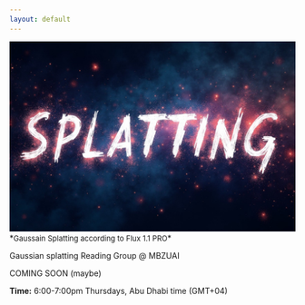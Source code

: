 ```yaml
---
layout: default
---
```


<img src='img/gaussian_splat.jpeg' style='object-fit: cover;'>
*<font size="2" >Gaussain Splatting according to Flux 1.1 PRO</font>*

Gaussian splatting Reading Group @ MBZUAI

COMING SOON (maybe)

<div class="rounded-rectangle">
<span style='font-weight: 700'>Time:</span> 6:00-7:00pm Thursdays, Abu Dhabi time (GMT+04) <br>
</div>

<!-- <br>
## <font color='#fcba03'>#</font> Join us -->

<!-- 
- [Join here](https://join.slack.com/t/neuralfields/shared_invite/zt-2g0gtol8l-PgiDnHmCpWVidYzXypO7_Q), or [please let me know](contact) if the link is expired.
- The channel we use is the **#reading_group** channel. If you haven't added it already, please go to **Add channels** or **Browse channels** from the Slack workspace to find it. 
- [Add the Google Calendar](https://calendar.google.com/calendar/u/0?cid=NTk4MGNmN2IyOTA0NWU1ODViOGEwOTY0YWY3MjE1MDI2YjA0OTM5ZWUzMWNkODYzOWM3NmVmMzA3MDc4YTQ3Y0Bncm91cC5jYWxlbmRhci5nb29nbGUuY29t) to stay up-to-date with the sessions. -->

<!-- Don't hesitate to reach out if you have any questions or need more information. -->

<!-- <br>
## <font color='#fcba03'>#</font> Sessions

When | Presenter| What       | Notes
-----|----------|------------|--------
17/04/2024 | Sebastian Cavada | Physics and 3D Gaussian Splatting | [PhysGaussian](https://xpandora.github.io/PhysGaussian/), [Spring-Mass 3DGS](https://zlicheng.com/spring_gaus/) | -->
<!-- 29/04/2024 | Mauro Comi | LLMs and 3D Gaussian Splatting | Feature 3DGS, Gaussian Grouping | -->


<!-- ## Resources

- Original repo used as a learning resource: [https://github.com/OutofAi/2D-Gaussian-Splatting](https://github.com/OutofAi/2D-Gaussian-Splatting)
- An implementation with added explanation, using a more low-level framework instead of Torch: [https://github.com/Sebo-the-tramp/tinysplat](https://github.com/Sebo-the-tramp/tinysplat)
- First draft of explaining Gaussian to a broader audience (not production ready): [https://sebo-the-tramp.github.io/p/tiny-splat/](https://sebo-the-tramp.github.io/p/tiny-splat/)
- One of the best open-source implementations of Gaussian splatting: [https://github.com/nerfstudio-project/gsplat](https://github.com/nerfstudio-project/gsplat)
- A very technical and insightful paper from the same team: [https://arxiv.org/pdf/2409.06765](https://arxiv.org/pdf/2409.06765) -->
